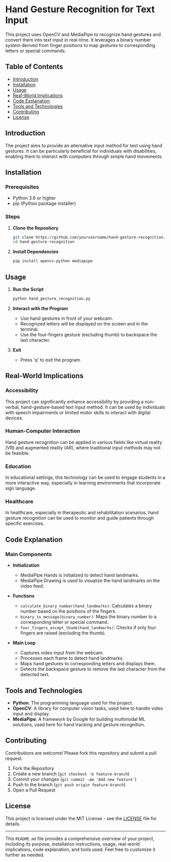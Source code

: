 # Hand Gesture Recognition for Text Input

This project uses OpenCV and MediaPipe to recognize hand gestures and convert them into text input in real-time. It leverages a binary number system derived from finger positions to map gestures to corresponding letters or special commands.

## Table of Contents
- [Introduction](#introduction)
- [Installation](#installation)
- [Usage](#usage)
- [Real-World Implications](#real-world-implications)
- [Code Explanation](#code-explanation)
- [Tools and Technologies](#tools-and-technologies)
- [Contributing](#contributing)
- [License](#license)

## Introduction

The project aims to provide an alternative input method for text using hand gestures. It can be particularly beneficial for individuals with disabilities, enabling them to interact with computers through simple hand movements.

## Installation

### Prerequisites
- Python 3.6 or higher
- pip (Python package installer)

### Steps
1. **Clone the Repository**
   ```bash
   git clone https://github.com/yourusername/hand-gesture-recognition.git
   cd hand-gesture-recognition
   ```

2. **Install Dependencies**
   ```bash
   pip install opencv-python mediapipe
   ```

## Usage

1. **Run the Script**
   ```bash
   python hand_gesture_recognition.py
   ```

2. **Interact with the Program**
   - Use hand gestures in front of your webcam.
   - Recognized letters will be displayed on the screen and in the terminal.
   - Use the four-fingers gesture (excluding thumb) to backspace the last character.

3. **Exit**
   - Press 'q' to exit the program.

## Real-World Implications

### Accessibility
This project can significantly enhance accessibility by providing a non-verbal, hand-gesture-based text input method. It can be used by individuals with speech impairments or limited motor skills to interact with digital devices.

### Human-Computer Interaction
Hand gesture recognition can be applied in various fields like virtual reality (VR) and augmented reality (AR), where traditional input methods may not be feasible.

### Education
In educational settings, this technology can be used to engage students in a more interactive way, especially in learning environments that incorporate sign language.

### Healthcare
In healthcare, especially in therapeutic and rehabilitation scenarios, hand gesture recognition can be used to monitor and guide patients through specific exercises.

## Code Explanation

### Main Components

- **Initialization**
  - MediaPipe Hands is initialized to detect hand landmarks.
  - MediaPipe Drawing is used to visualize the hand landmarks on the video feed.

- **Functions**
  - `calculate_binary_number(hand_landmarks)`: Calculates a binary number based on the positions of the fingers.
  - `binary_to_message(binary_number)`: Maps the binary number to a corresponding letter or special command.
  - `four_fingers_except_thumb(hand_landmarks)`: Checks if only four fingers are raised (excluding the thumb).

- **Main Loop**
  - Captures video input from the webcam.
  - Processes each frame to detect hand landmarks.
  - Maps hand gestures to corresponding letters and displays them.
  - Detects the backspace gesture to remove the last character from the detected text.

## Tools and Technologies

- **Python**: The programming language used for the project.
- **OpenCV**: A library for computer vision tasks, used here to handle video input and display.
- **MediaPipe**: A framework by Google for building multimodal ML solutions, used here for hand tracking and gesture recognition.

## Contributing

Contributions are welcome! Please fork this repository and submit a pull request.

1. Fork the Repository
2. Create a new branch (`git checkout -b feature-branch`)
3. Commit your changes (`git commit -am 'Add new feature'`)
4. Push to the branch (`git push origin feature-branch`)
5. Open a Pull Request

## License

This project is licensed under the MIT License - see the [LICENSE](LICENSE) file for details.

---

This `README.md` file provides a comprehensive overview of your project, including its purpose, installation instructions, usage, real-world implications, code explanation, and tools used. Feel free to customize it further as needed.